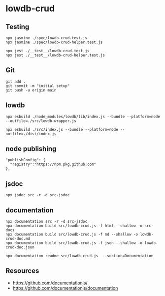 # lowdb-crud



## Testing
```
npx jasmine ./spec/lowdb-crud.test.js
npx jasmine ./spec/lowdb-crud-helper.test.js

npx jest ./__test__/lowdb-crud.test.js
npx jest ./__test__/lowdb-crud-helper.test.js
```

## Git
```
git add .
git commit -m "initial setup"
git push -u origin main
```


## lowdb
```
npx esbuild ./node_modules/lowdb/lib/index.js --bundle --platform=node --outfile=./src/lowdb-wrapper.js

npx esbuild ./src/index.js --bundle --platform=node --outfile=./dist/index.js

```

## node publishing
```
"publishConfig": {
  "registry":"https://npm.pkg.github.com"
},
```


## jsdoc
```
npx jsdoc src -r -d src-jsdoc
```


## documentation
```
npx documentation src -r -d src-jsdoc
npx documentation build src/lowdb-crud.js -f html --shallow -o src-docs
npx documentation build src/lowdb-crud.js -f md --shallow -o lowdb-crud-doc.md
npx documentation build src/lowdb-crud.js -f json --shallow -o lowdb-crud-doc.json

npx documentation readme src/lowdb-crud.js  --section=Documentation

```

## Resources
- https://github.com/documentationjs/
- https://github.com/documentationjs/documentation

